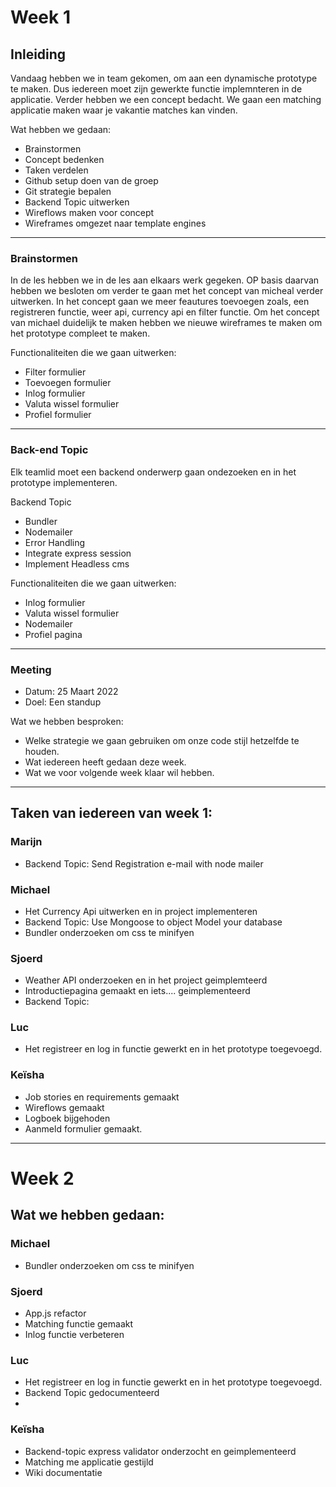 # Week 1
 ## Inleiding
 Vandaag hebben we in team gekomen, om aan een dynamische prototype te maken. Dus iedereen moet zijn gewerkte functie implemnteren in de applicatie. Verder hebben we een concept bedacht. We gaan een matching applicatie maken waar je vakantie matches kan vinden. 

 Wat hebben we gedaan:
 - Brainstormen
 - Concept bedenken 
 - Taken verdelen
 - Github setup doen van de groep
 - Git strategie bepalen
 - Backend Topic uitwerken
 - Wireflows maken voor concept
 - Wireframes omgezet naar template engines

---
### Brainstormen
In de les hebben we in de les aan elkaars werk gegeken. OP basis daarvan hebben we besloten om verder te gaan met het  concept van micheal verder uitwerken. In het concept gaan we meer feautures toevoegen zoals, een registreren functie, weer api, currency api en filter functie. Om het concept van michael duidelijk te maken hebben we nieuwe wireframes te maken om het prototype compleet te maken. 

Functionaliteiten die we gaan uitwerken: 
 - Filter formulier
 - Toevoegen formulier
 - Inlog formulier
 - Valuta wissel formulier
 - Profiel formulier

---
### Back-end Topic
Elk teamlid moet een backend onderwerp gaan ondezoeken en in het prototype implementeren. 

 Backend Topic 
 -  Bundler
 -  Nodemailer
 -  Error Handling
 - Integrate express session
 - Implement Headless cms


 Functionaliteiten die we gaan uitwerken: 
 -  Inlog formulier
 - Valuta wissel formulier
 - Nodemailer
 - Profiel pagina

---
### Meeting
- Datum: 25 Maart 2022
- Doel: Een standup

Wat we hebben besproken:
- Welke strategie we gaan gebruiken om onze code stijl hetzelfde te houden.
- Wat iedereen heeft gedaan deze week.
- Wat we voor volgende week klaar wil hebben.
 ---

## Taken van iedereen van week 1:

### Marijn 
- Backend Topic: Send Registration e-mail with node mailer


### Michael
- Het Currency Api uitwerken en in project implementeren
- Backend Topic: Use Mongoose to object Model your database
- Bundler onderzoeken om css te minifyen

### Sjoerd
- Weather API onderzoeken en in het project geimplemteerd
- Introductiepagina gemaakt en iets.... geimplementeerd 
- Backend Topic: 

### Luc
- Het registreer en log in functie gewerkt en in het prototype toegevoegd.

### Keïsha
- Job stories en requirements gemaakt
- Wireflows gemaakt 
- Logboek bijgehoden
- Aanmeld formulier gemaakt.

---
# Week 2
Wat we hebben gedaan:
- 

### Michael
- Bundler onderzoeken om css te minifyen

### Sjoerd
- App.js refactor
- Matching functie gemaakt 
- Inlog functie verbeteren

### Luc
- Het registreer en log in functie gewerkt en in het prototype toegevoegd.
- Backend Topic gedocumenteerd 
- 

### Keïsha
- Backend-topic express validator onderzocht en geimplementeerd
- Matching me applicatie gestijld 
- Wiki documentatie 